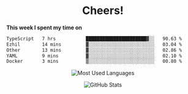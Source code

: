 <h1 align="center">Cheers!</h1>

**This week I spent my time on**
<!--START_SECTION:waka-->

```txt
TypeScript   7 hrs           ██████████████████████▓░░   90.63 %
Ezhil        14 mins         ▓░░░░░░░░░░░░░░░░░░░░░░░░   03.04 %
Other        13 mins         ▓░░░░░░░░░░░░░░░░░░░░░░░░   02.86 %
YAML         9 mins          ▓░░░░░░░░░░░░░░░░░░░░░░░░   02.10 %
Docker       3 mins          ▒░░░░░░░░░░░░░░░░░░░░░░░░   00.80 %
```

<!--END_SECTION:waka-->

<p align="center"><img src="https://github-readme-stats.vercel.app/api/top-langs/?username=thnkrn&layout=compact&hide=html&theme=tokyonight" alt="Most Used Languages" /></p>

<p align="center"><img src="https://github-readme-stats.vercel.app/api?username=thnkrn&show_icons=true&count_private=true&theme=tokyonight&show=reviews&hide_rank=false&rank_icon=github" alt="GitHub Stats" /></p>

<!-- <p align="center"><a href="https://wakatime.com"><img src="https://wakatime.com/share/@thnkrn/40092326-d1bd-471b-89da-9a7c63939402.png" /></p>
 -->
